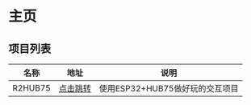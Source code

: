 # 主页

## 项目列表
|名称|地址|说明|
|-|-|-|
|R2HUB75|[点击跳转](https://rraionwang.github.io/开源项目/R2HUB75/R2HUB75/)|使用ESP32+HUB75做好玩的交互项目|
